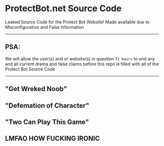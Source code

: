 # ProtectBot.net Source Code

Leaked Source Code for the Protect Bot Website!
Made available due to Misconfiguration and False Information

---

## PSA:

We will allow the user(s)  and or website(s) in question `72 hours` to end any and all current drama
and false claims before this repo is filled with all of the Protect Bot Source Code

---

## "Get Wreked Noob"

## "Defemation of Character"

## "Two Can Play This Game"

## LMFAO HOW FUCKING IRONIC

